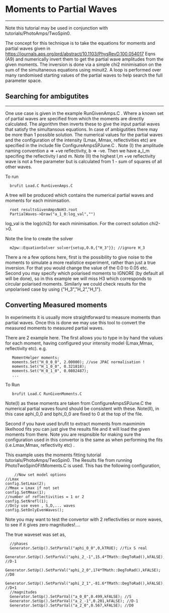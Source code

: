 # Moments to Partial Waves
--------------------------

Note this tutorial may be used in conjunction with tutorials/PhotoAmps/TwoSpin0.

The concept for this technique is to take the equations for moments and partial waves given in https://journals.aps.org/prd/abstract/10.1103/PhysRevD.100.054017
 Eqns (A9) and numerically invert them to get the partial wave amplitudes from the given moments. The inversion is done via a simple chi2 minimisation on the sum of the simultaneous equations using minuit2. A loop is performed over many randomised starting values of the partial waves to help search the full parameter space.

## Searching for ambigutites
----------------------------

One use case is given in the example RunGivenAmps.C . Where a known set of partial waves are specified from which the moments are directly calculated. The algorithm then inverts these to give the input partial waves that satisfy the simultansous equations. In case of ambigutities there may be more than 1 possible solution. The numerical values for the partial waves and the configuration of the intensity (Lmax, Mmax, reflectivities etc) are specified in the include file  ConfigureAmpsSPJune.C . Note (I) the amplitude naming convention a => +ve reflectivity, b => -ve. Then we have a_l_m specifing the reflectivity l and m. Note (II) the highest l,m +ve reflectivity wave is not a free parameter but is calculated from 1 - sum of squares of all other waves.

To run

      brufit Load.C RunGivenAmps.C


A tree will be produced which contains the numerical partial waves and moments for each minimsation.

      root resultsGivenAmpsNoH3.root
      PartialWaves->Draw("a_1_0:log_val","")

log_val is the log(chi2) for each minimisation. For the correct solution chi2->0.

Note the line to create the solver

      m2pw::EquationSolver solver{setup,0.0,{"H_3"}}; //ignore H_3


There a re a few options here, first is the possibility to give noise to the moments to simulate a more realistice experiment, rather than just a true inversion. For that you would change the value of the 0.0 to 0.05 etc. Second you may specify which polarised moments to IGNORE (by default all will be done), so in this example we will miss H3 which corresponds to circular polarised moments. Similarly we could check results for the unpolarised case by using  {"H_3","H_2","H_1"}.

## Converting Measured moments

In experiments it is usually more straightforward to measure moments than partial waves. Once this is done we may use this tool to convert the measured moments to measured partial waves.

There are 2 example here. The first allows you to type in by hand the values for each moment, having configured your intensity model (Lmax,Mmax, reflectivity etc). e.g.

       MomentHelper moments;
       moments.Set("H_0_0_0", 2.00000); //use JPAC normalisation !
       moments.Set("H_1_0_0", 0.321818);
       moments.Set("H_0_1_0", 0.0802487);
       ...

To Run

       brufit Load.C RunGivenMoments.C


Note(I) as these moments are taken from ConfigureAmpsSPJune.C the numerical partial waves found should be consistent with these. Note(II), in this case aphi_0_0 and bphi_0_0 are fixed to 0 at the top of the file.

Second if you have used brufit to extract moments from maxmimim likelhood fits you can just give the results file and it will load the given moments from there. Note you are respnsible for making sure the configuration used in this convertor is the same as when performing the fits (i.e.Lmax,Mmax, reflectivity etc) .

This example uses the moments fitting tutorial tutorials/PhotoAmps/TwoSpin0. The Results file from running PhotoTwoSpin0FitMoments.C is used. This has the following configuration,

        //Now set model options
  	//Lmax
  	config.SetLmax(2);
  	//Mmax = Lmax if not set
  	config.SetMmax(1);
  	//number of reflectivities = 1 or 2
  	config.SetNrefl(1);
 	//Only use even , S,D,... waves
  	config.SetOnlyEvenWaves();
 

Note you may want to test the convertor with 2 reflectivities or more waves, to see if it gives zero magnitudes!....

The true waveset was set as,

      //phases
      Generator.SetUp().SetParVal("aphi_0_0",0,kTRUE); //fix S real
      Generator.SetUp().SetParVal("aphi_2_-1",15.4*TMath::DegToRad(),kFALSE); //D-1
      Generator.SetUp().SetParVal("aphi_2_0",174*TMath::DegToRad(),kFALSE); //D0
      Generator.SetUp().SetParVal("aphi_2_1",-81.6*TMath::DegToRad(),kFALSE); //D+1
      //magnitudes
      Generator.SetUp().SetParVal("a_0_0",0.499,kFALSE); //S
      Generator.SetUp().SetParVal("a_2_-1",0.201,kFALSE); //D-1
      Generator.SetUp().SetParVal("a_2_0",0.567,kFALSE); //D0
